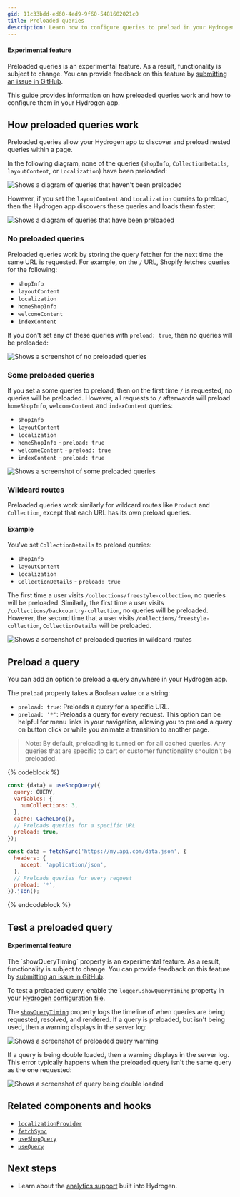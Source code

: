 ```yaml
---
gid: 11c33bdd-ed60-4ed9-9f60-5481602021c0
title: Preloaded queries
description: Learn how to configure queries to preload in your Hydrogen app.
---
```


<aside class="note beta">
<h4>Experimental feature</h4>

<p>Preloaded queries is an experimental feature. As a result, functionality is subject to change. You can provide feedback on this feature by <a href="https://github.com/Shopify/hydrogen/issues">submitting an issue in GitHub</a>.</p>

</aside>

This guide provides information on how preloaded queries work and how to configure them in your Hydrogen app.

## How preloaded queries work

Preloaded queries allow your Hydrogen app to discover and preload nested queries within a page.

In the following diagram, none of the queries (`shopInfo`, `CollectionDetails`, `layoutContent`, or `Localization`) have been preloaded:

![Shows a diagram of queries that haven't been preloaded](/assets/custom-storefronts/hydrogen/preload-queries-none-set.png)

However, if you set the `layoutContent` and `Localization` queries to preload, then the Hydrogen app discovers these queries and loads them faster:

![Shows a diagram of queries that have been preloaded](/assets/custom-storefronts/hydrogen/preload-queries-set.png)

### No preloaded queries

Preloaded queries work by storing the query fetcher for the next time the same URL is requested. For example, on the `/` URL, Shopify fetches queries for the following:

- `shopInfo`
- `layoutContent`
- `localization`
- `homeShopInfo`
- `welcomeContent`
- `indexContent`

If you don't set any of these queries with `preload: true`, then no queries will be preloaded:

![Shows a screenshot of no preloaded queries](/assets/custom-storefronts/hydrogen/no-preloaded-queries.png)

### Some preloaded queries

If you set a some queries to preload, then on the first time `/` is requested, no queries will be preloaded. However, all requests to `/` afterwards will preload `homeShopInfo`, `welcomeContent` and `indexContent` queries:

- `shopInfo`
- `layoutContent`
- `localization`
- `homeShopInfo` - `preload: true`
- `welcomeContent` - `preload: true`
- `indexContent` - `preload: true`

![Shows a screenshot of some preloaded queries](/assets/custom-storefronts/hydrogen/some-preloaded-queries.png)

### Wildcard routes

Preloaded queries work similarly for wildcard routes like `Product` and `Collection`, except that each URL has its own preload queries.

#### Example

You've set `CollectionDetails` to preload queries:

- `shopInfo`
- `layoutContent`
- `localization`
- `CollectionDetails` - `preload: true`

The first time a user visits `/collections/freestyle-collection`, no queries will be preloaded. Similarly, the first time a user visits `/collections/backcountry-collection`, no queries will be preloaded. However, the second time that a user visits `/collections/freestyle-collection`, `CollectionDetails` will be preloaded.

![Shows a screenshot of preloaded queries in wildcard routes](/assets/custom-storefronts/hydrogen/wild-card-preloaded-queries.png)

## Preload a query

You can add an option to preload a query anywhere in your Hydrogen app.

The `preload` property takes a Boolean value or a string:

- `preload: true`: Preloads a query for a specific URL.
- `preload: '*'`: Preloads a query for every request. This option can be helpful for menu links in your navigation, allowing you to preload a query on button click or while you animate a transition to another page.

> Note:
> By default, preloading is turned on for all cached queries. Any queries that are specific to cart or customer functionality shouldn't be preloaded.

{% codeblock %}

```js
const {data} = useShopQuery({
  query: QUERY,
  variables: {
    numCollections: 3,
  },
  cache: CacheLong(),
  // Preloads queries for a specific URL
  preload: true,
});

const data = fetchSync('https://my.api.com/data.json', {
  headers: {
    accept: 'application/json',
  },
  // Preloads queries for every request
  preload: '*',
}).json();
```

{% endcodeblock %}

## Test a preloaded query

<aside class="note beta">
<h4>Experimental feature</h4>

<p>The `showQueryTiming` property is an experimental feature. As a result, functionality is subject to change. You can provide feedback on this feature by <a href="https://github.com/Shopify/hydrogen/issues">submitting an issue in GitHub</a>.</p>

</aside>

To test a preloaded query, enable the `logger.showQueryTiming` property in your [Hydrogen configuration file](https://shopify.dev/custom-storefronts/hydrogen/framework/hydrogen-config#logger).

The [`showQueryTiming`](https://shopify.dev/custom-storefronts/hydrogen/framework/hydrogen-config#logger) property logs the timeline of when queries are being requested, resolved, and rendered. If a query is preloaded, but isn't being used, then a warning displays in the server log:

![Shows a screenshot of preloaded query warning](/assets/custom-storefronts/hydrogen/preload-query-warning.png)

If a query is being double loaded, then a warning displays in the server log. This error typically happens when the preloaded query isn't the same query as the one requested:

![Shows a screenshot of query being double loaded](/assets/custom-storefronts/hydrogen/double-loaded-query.png)

## Related components and hooks

- [`localizationProvider`](https://shopify.dev/api/hydrogen/components/localization/localizationprovider)
- [`fetchSync`](https://shopify.dev/api/hydrogen/hooks/global/fetchsync)
- [`useShopQuery`](https://shopify.dev/api/hydrogen/hooks/global/useshopquery)
- [`useQuery`](https://shopify.dev/api/hydrogen/hooks/global/usequery)

## Next steps

- Learn about the [analytics support](https://shopify.dev/custom-storefronts/hydrogen/framework/analytics) built into Hydrogen.
